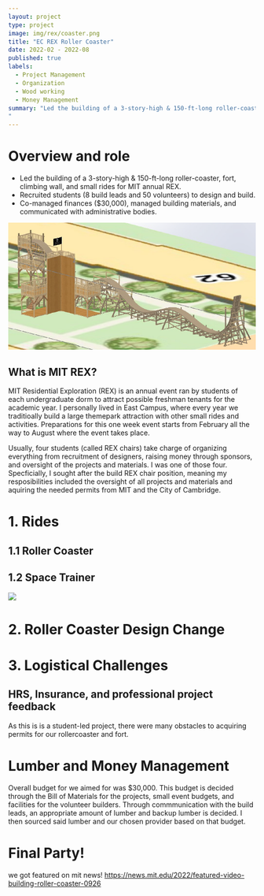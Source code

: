 ```yaml
---
layout: project
type: project
image: img/rex/coaster.png
title: "EC REX Roller Coaster"
date: 2022-02 - 2022-08
published: true
labels:
  - Project Management
  - Organization
  - Wood working
  - Money Management
summary: "Led the building of a 3-story-high & 150-ft-long roller-coaster, fort, climbing wall, and small rides for MIT annual REX. Recruited students (8 build leads and 50 volunteers) to design and build. Co-managed finances ($30,000), managed building materials, and communicated with administrative bodies.
"
---
```

# Overview and role


- Led the building of a 3-story-high & 150-ft-long roller-coaster, fort, climbing wall, and small rides for MIT annual REX.
- Recruited students (8 build leads and 50 volunteers) to design and build.
- Co-managed finances ($30,000), managed building materials, and communicated with administrative bodies.
<div class="rounded float-end p-4">
    <img width="600px" src="../img/rex/coaster.png" class="img-thumbnail" >
</div>

## What is MIT REX?
MIT Residential Exploration (REX) is an annual event ran by students of each undergraduate dorm to attract possible freshman tenants for the academic year. I personally lived in East Campus, where every year we traditioally build a large themepark attraction with other small rides and activities. Preparations for this one week event starts from February all the way to August where the event takes place.

Usually, four students (called REX chairs) take charge of organizing everything from recruitment of designers, raising money through sponsors, and oversight of the projects and materials. I was one of those four. Specficially, I sought after the build REX chair position, meaning my resposibilities included the oversight of all projects and materials and aquiring the needed permits from MIT and the City of Cambridge. 

# 1. Rides
## 1.1 Roller Coaster
## 1.2 Space Trainer

<div class="text-center p-4">
  <img width="600px" src="../img/yoyo/overview.pg" class="img-thumbnail" >
</div>

# 2. Roller Coaster Design Change

# 3. Logistical Challenges
## HRS, Insurance, and professional project feedback
As this is is a student-led project, there were many obstacles to acquiring permits for our rollercoaster and fort. 

# Lumber and Money Management
Overall budget for we aimed for was $30,000. This budget is decided through the Bill of Materials for the projects, small event budgets, and facilities for the volunteer builders. Through commmunication with the build leads, an appropriate amount of lumber and backup lumber is decided. I then sourced said lumber and our chosen provider based on that budget. 
# Final Party!
we got featured on mit news!
https://news.mit.edu/2022/featured-video-building-roller-coaster-0926
